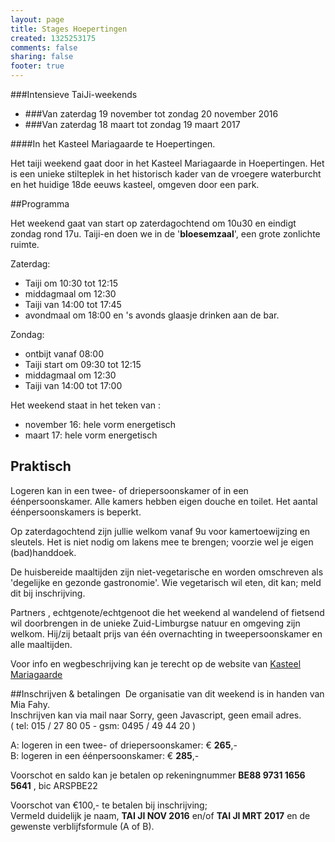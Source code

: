 ```yaml
--- 
layout: page
title: Stages Hoepertingen
created: 1325253175
comments: false
sharing: false
footer: true
---
```

###Intensieve TaiJi-weekends 

* ###Van zaterdag 19 november tot zondag 20 november 2016
* ###Van zaterdag 18 maart tot zondag 19 maart 2017

####In het Kasteel Mariagaarde te Hoepertingen.
 
Het taiji weekend gaat door in het Kasteel Mariagaarde in Hoepertingen.
Het is een unieke stilteplek in het historisch kader van de vroegere waterburcht en het huidige 18de eeuws kasteel, omgeven door een park.

##Programma

Het weekend gaat van start op zaterdagochtend om 10u30 en eindigt zondag rond 17u. 
Taiji-en doen we in de '**bloesemzaal**', een grote zonlichte ruimte.

Zaterdag:

* Taiji om 10:30 tot 12:15 
* middagmaal om 12:30 
* Taiji van 14:00 tot 17:45 
* avondmaal om 18:00 en 's avonds glaasje drinken aan de bar. 

Zondag:   

* ontbijt vanaf 08:00   
* Taiji start om 09:30 tot 12:15  
* middagmaal om 12:30   
* Taiji van 14:00 tot 17:00

Het weekend staat in het teken van :

* november 16: hele vorm energetisch
* maart 17: hele vorm energetisch

##	Praktisch

Logeren kan in een twee- of driepersoonskamer of in een éénpersoonskamer. Alle kamers hebben eigen douche en toilet. Het aantal éénpersoonskamers is beperkt. 

Op zaterdagochtend zijn jullie welkom vanaf 9u voor kamertoewijzing en sleutels. Het is niet nodig om lakens mee te brengen; voorzie wel je eigen (bad)handdoek.

De huisbereide maaltijden zijn niet-vegetarische en worden omschreven als 'degelijke en gezonde gastronomie'. Wie vegetarisch wil eten, dit kan; meld dit bij inschrijving. 

Partners , echtgenote/echtgenoot die het weekend al wandelend of fietsend wil doorbrengen in de unieke Zuid-Limburgse natuur en omgeving zijn welkom. Hij/zij betaalt prijs van één overnachting in tweepersoonskamer en alle maaltijden. 

Voor info en wegbeschrijving kan je terecht op de website van [Kasteel Mariagaarde](http://www.kasteelmariagaarde.be/)



##Inschrijven &amp; betalingen&nbsp;
De organisatie van dit weekend is in handen van Mia Fahy.&nbsp;<br />Inschrijven kan via mail naar <script type="text/javascript" language="javascript"><!--
{ coded = "9Fq.Tqzm@yQJQkQy.GQ"; key = "zs0TnHIBomQ2UuJg75qOiREkp1YN9Vc3xt8SbjLFZADhCvfrd6X4yeKGwlWPMa"; shift=coded.length; link=""; for (i=0; i<coded.length; i++) { if (key.indexOf(coded.charAt(i))==-1) {ltr = coded.charAt(i); link += (ltr); } else { ltr = (key.indexOf(coded.charAt(i))-shift+key.length) % key.length; link += (key.charAt(ltr));}}document.write("<a href='mailto:"+link+"'>"+link+"</a>")} 
// Email obfuscator script 2.1 by Tim Williams, University of Arizona
// Random encryption key feature by Andrew Moulden, Site Engineering Ltd
// This code is freeware provided these four comment lines remain intact
// A wizard to generate this code is at http://www.jottings.com/obfuscator/
//-->
</script><noscript>Sorry, geen Javascript, geen email adres.</noscript><br />
( tel: 015 / 27 80 05 -&nbsp;gsm: 0495 / 49 44 20 )


A: logeren in een twee- of driepersoonskamer: € **265**,-  
B: logeren in een éénpersoonskamer: € **285**,-

Voorschot en saldo kan je betalen op rekeningnummer **BE88 9731 1656 5641** , bic ARSPBE22

Voorschot van €100,- te betalen bij inschrijving;   
Vermeld duidelijk je naam, **TAI JI NOV 2016** en/of **TAI JI MRT 2017** en de gewenste verblijfsformule (A of B).
